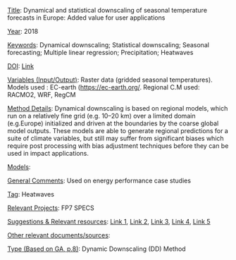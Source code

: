 <ins>Title</ins>: Dynamical and statistical downscaling of seasonal temperature forecasts in Europe: Added value for user applications

<ins>Year</ins>: 2018

<ins>Keywords</ins>: Dynamical downscaling; Statistical downscaling; Seasonal forecasting; Multiple linear regression; Precipitation; Heatwaves

<ins>DOI</ins>: [Link](https://doi.org/10.1016/j.cliser.2017.06.004)

<ins>Variables (Input/Output)</ins>: Raster data (gridded seasonal temperatures). Models used : EC-earth (https://ec-earth.org/. Regional C.M used: RACMO2, WRF, RegCM

<ins>Method Details</ins>: Dynamical downscaling is based on regional models, which run on a relatively fine grid (e.g. 10–20 km) over a limited domain (e.g.Europe) initialized and driven at the boundaries by the coarse global model outputs. These models are able to generate regional predictions for a suite of climate variables, but still may suffer from significant biases which require post processing with bias adjustment techniques before they can be used in impact applications. 

<ins>Models</ins>:

<ins>General Comments</ins>: Used on energy performance case studies

<ins>Tag</ins>: Heatwaves

<ins>Relevant Projects</ins>: FP7 SPECS

<ins>Suggestions \& Relevant resources</ins>: 
[Link 1](https://edepot.wur.nl/312260),
[Link 2](http://dx.doi.org/10.5065/D68S4MVH),
[Link 3](http://dx.doi.org/10.3354/cr01018),
[Link 4](http://dx.doi.org/10.1029/2012JD017650),
[Link 5](http://dx.doi.org/10.1016/j.jcp.2006.10.024)

<ins>Other relevant documents/sources</ins>: 

<ins>Type (Based on GA, p.8)</ins>: Dynamic Downscaling (DD) Method
